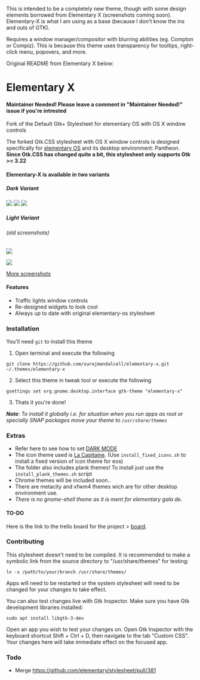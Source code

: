 This is intended to be a completely new theme, though with some design elements borrowed from Elementary X (screenshots coming soon). Elementary-X is what I am using as a base (because I don't know the ins and outs of GTK).

Requires a window manager/compositor with blurring abilities (eg. Compton or Compiz). This is because this theme uses transparency for tooltips, right-click menu, popovers, and more. 

Original README from Elementary X below:

# Elementary X  

#### Maintainer Needed! Please leave a comment in "Maintainer Needed!" issue if you're intrested  

Fork of the Default Gtk+ Stylesheet for elementary OS with OS X window controls

The forked Gtk.CSS stylesheet with OS X window controls is designed specifically for [elementary OS](https://elementary.io) and its desktop environment: Pantheon. **Since Gtk.CSS has changed quite a bit, this stylesheet only supports Gtk >= 3.22**

#### Elementary-X is available in two variants

##### Dark Variant

![](https://i.imgur.com/kWuZ2aY.png)
![](https://i.imgur.com/n2T2tjm.png)
![](https://i.imgur.com/lPLt0Xx.png)

##### Light Variant
###### (old screenshots)

![](http://i.imgur.com/AFwq5WW.png)

![](http://i.imgur.com/XjGm1FX.png)


[More screenshots](https://imgur.com/a/yoBOoSx)

#### Features

- Traffic lights window controls
- Re-designed widgets to look cool
- Always up to date with original elementary-os stylesheet

### Installation

You'll need ```git``` to install this theme

1. Open terminal and execute the following
```
git clone https://github.com/surajmandalcell/elementary-x.git ~/.themes/elementary-x
```
2. Select this theme in tweak tool or execute the following 
```
gsettings set org.gnome.desktop.interface gtk-theme "elementary-x"
```  
3. Thats it you're done!

***Note**: To install it globally i.e. for situation when you run apps as root or specially SNAP packages move your theme to ```/usr/share/themes ```*

### Extras
* Refer here to see how to set [DARK MODE](https://askubuntu.com/questions/769417/how-to-change-global-dark-theme-on-and-off-through-terminal) 
* The icon theme used is [La Capitaine](https://github.com/keeferrourke/la-capitaine-icon-theme). (Use `install_fixed_icons.sh` to install a fixed version of icon theme for eos)
* The folder also includes plank themes! To install just use the ```install_plank_themes.sh``` script
* Chrome themes will be included soon..
* There are metacity and xfwm4 themes wich are for other desktop environment use.
* *There is no gnome-shell theme as it is ment for elementary gala de*.

#### TO-DO
Here is the link to the trello board for the project >  [board](https://trello.com/b/hEsKYAOa).  


### Contributing

This stylesheet doesn't need to be compiled. It is recommended to make a
symbolic link from the source directory to "/usr/share/themes" for testing:

    ln -s /path/to/your/branch /usr/share/themes/

Apps will need to be restarted or the system stylesheet will need to be
changed for your changes to take effect.

You can also test changes live with Gtk Inspector. Make sure you have Gtk
development libraries installed:

    sudo apt install libgtk-3-dev

Open an app you wish to test your changes on. Open Gtk Inspector with the
keyboard shortcut Shift + Ctrl + D, then navigate to the tab "Custom CSS".
Your changes here will take immediate effect on the focused app.

### Todo

* Merge https://github.com/elementary/stylesheet/pull/381
